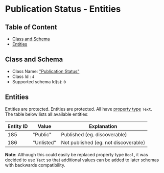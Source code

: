 Publication Status - Entities
=============================

Table of Content
----------------
<!-- TOC START min:1 max:3 link:true asterisk:false update:true -->
  - [Class and Schema](#class-and-schema)
  - [Entities](#entities)
<!-- TOC END -->

## Class and Schema

- Class Name: ["Publication Status"](../../classes/general/publication-status.md)
- Class Id : `4`
- Supported schema Id(s): `0`

## Entities

Entities are protected. Entities are protected. All have [property type](../../README.md#property-types) `Text`.
The table below lists all available entities:

| Entity ID | Value    | Explanation                             |
|-----------|----------|-----------------------------------------|
| 185       |"Public"  | Published (eg. discoverable)            |
| 186       |"Unlisted"| Not published (eg. not discoverable)    |

**Note:**
Although this could easily be replaced property type `Bool`, it was decided to use `Text` so that additional values can be added to later schemas with backwards compatibility.
